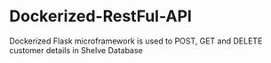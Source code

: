 # Dockerized-RestFul-API
Dockerized Flask microframework is used to POST, GET and DELETE customer details in Shelve Database 

